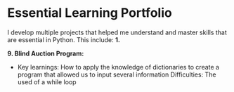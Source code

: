 # Essential Learning Portfolio

I develop multiple projects that helped me understand and master skills that are essential in Python.
This include:
**1.** 

**9. Blind Auction Program:**
* Key learnings: How to apply the knowledge of dictionaries to create a program that allowed us to input several information
Difficulties: The used of a while loop

